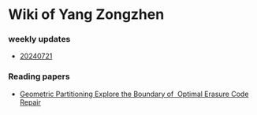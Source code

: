 # Wiki of Yang Zongzhen

  

### weekly updates

* [20240721](20240721.md)

### Reading papers

* [Geometric Partitioning Explore the Boundary of  Optimal Erasure Code Repair](Geometric%20Partitioning%20Explore%20the%20Boundary%20of%20Optimal%20Erasure%20Code%20Repair.md)

<!-- ### Technical blogs

* [xxxxx](xxx.md) -->